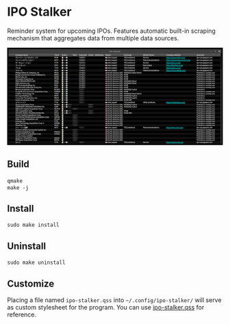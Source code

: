 # IPO Stalker

Reminder system for upcoming IPOs.  Features automatic built-in scraping mechanism that aggregates data from multiple data sources.

[![screenshot](assets/screenshot.png)](assets/screenshot.png)

## Build

    qmake
    make -j


## Install

    sudo make install


## Uninstall

    sudo make uninstall


## Customize

Placing a file named `ipo-stalker.qss` into `~/.config/ipo-stalker/` will serve as custom stylesheet for the program.
You can use [ipo-stalker.qss](res/stylesheets/ipo-stalker.qss) for reference.
